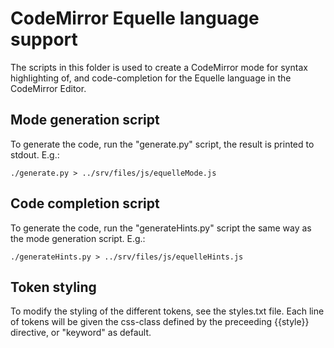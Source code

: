 CodeMirror Equelle language support
===================================
The scripts in this folder is used to create a CodeMirror mode for syntax highlighting of, and code-completion for the Equelle language in the CodeMirror Editor.

Mode generation script
----------------------

To generate the code, run the "generate.py" script, the result is printed to stdout. E.g.:

    ./generate.py > ../srv/files/js/equelleMode.js



Code completion script
----------------------
To generate the code, run the "generateHints.py" script the same way as the mode generation script. E.g.:

    ./generateHints.py > ../srv/files/js/equelleHints.js


Token styling
-------------
To modify the styling of the different tokens, see the styles.txt file. Each line of tokens will be given the css-class defined by the preceeding {{style}} directive, or "keyword" as default.
